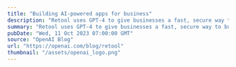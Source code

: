 ```yaml
---
title: "Building AI-powered apps for business"
description: "Retool uses GPT-4 to give businesses a fast, secure way to build AI-powered apps."
summary: "Retool uses GPT-4 to give businesses a fast, secure way to build AI-powered apps."
pubDate: "Wed, 11 Oct 2023 07:00:00 GMT"
source: "OpenAI Blog"
url: "https://openai.com/blog/retool"
thumbnail: "/assets/openai_logo.png"
---
```


